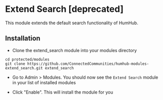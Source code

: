 # Extend Search [deprecated]

This module extends the default search functionality of HumHub.

## Installation

- Clone the extend_search module into your modules directory
```
cd protected/modules
git clone https://github.com/ConnectedCommunities/humhub-modules-extend_search.git extend_search
```

- Go to Admin > Modules. You should now see the `Extend Search` module in your list of installed modules

-  Click "Enable". This will install the module for you
